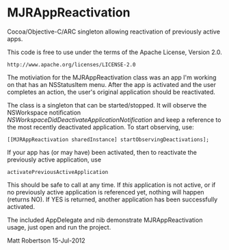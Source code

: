 MJRAppReactivation
==================

Cocoa/Objective-C/ARC singleton allowing reactivation of previously active apps.

This code is free to use under the terms of the Apache License, Version 2.0.

    http://www.apache.org/licenses/LICENSE-2.0

The motiviation for the MJRAppReactivation class was an app I'm working on that has an NSStatusItem menu. After the app is activated and the user completes an action, the user's original application should be reactivated.

The class is a singleton that can be started/stopped. It will observe the NSWorkspace notification _NSWorkspaceDidDeactivateApplicationNotification_ and keep a reference to the most recently deactivated application. To start observing, use:

    [[MJRAppReactivation sharedInstance] startObservingDeactivations];


If your app has (or may have) been activated, then to reactivate the previously active application, use

    activatePreviousActiveApplication

This should be safe to call at any time. If _this_ application is not active, or if no previously active application is referenced yet, nothing will happen (returns NO). If YES is returned, another application has been successfully activated.

The included AppDelegate and nib demonstrate MJRAppReactivation usage, just open and run the project.

Matt Robertson
15-Jul-2012
